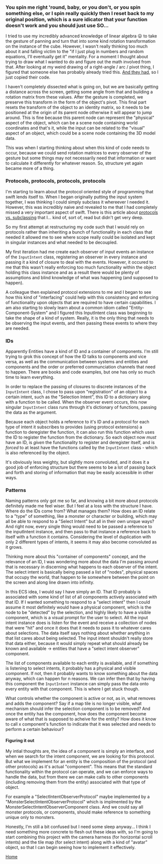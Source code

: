 ### You spin me right 'round, baby, or you don't, or you spin something else, or I spin really quickly then I reset back to my original position, which is a sure idicator that your function doesn't work and you should just use SO...

I tried to use my incredibly advanced knowledge of linear algebra 😛 to take the gesture of panning and turn that into some kind rotation transformation on the instance of the cube. However, I wasn't really thinking too much about it and falling victim to the "if I just plug in numbers and random equations, I'll eventually get it" mentality. For a moment I thought about trying to draw what I wanted to do and figure out the math involved from that. After looking at my weird drawing of a right-angle / arc / pivot thing, I figured that someone else has probably already tried this. [And they had](https://stackoverflow.com/questions/35194914/how-to-rotate-object-in-a-scene-with-pan-gesture-scenekit), so I just copied their code.

I haven't completely dissected what is going on, but we are basically getting a distance across the screen, getting some angle from that and building a rotation matrix from these values. After the gesture is completed, we preserve this transform in the form of the object's pivot. This final part resets the transform of the object to an identity matrix, so it needs to be positioned at the origin of its parent node otherwise it will appear to jump around. This is fine because this parent node can represent the "physical" aspect of the object, which can be a scene node containing world coordinates and that's it, while the input can be related to the "visual" aspect of an object, which could be a scene node containing the 3D model data.

This was when I starting thinking about when this kind of code needs to occur, because we could send rotation matrices to every observer of the gesture but some things may not necessarily need that information or want to calculate it differently for whatever reason. So, structure yet again became more of a thing.


### Protocols, protocols, protocols, protocols

I'm starting to learn about the protocol oriented style of programming that swift lends itself to. When I began originally putting the input system together, I was thinking I could simply subclass it whereever I needed it. However, this was incredibly naive and revealed to me that I had completely missed a very important aspect of swift. There is this article about [protocols vs. subclassing](https://krakendev.io/blog/subclassing-can-suck-and-heres-why) that I... kind of, sort of, read but didn't get very deep.

So my first attempt at restructuring my code such that I would rely on protocols rather than inheriting a bunch of functionality in each class that needed it allowed me to see where scope really could be isolated and kept in singular instances and what needed to be decoupled.

My first iteration had me create each observer of input events an instance of the `InputIntent` class, registering an observer in every instance and passing it a kind of closure to deal with the events. However, it occured to me that this wasn't really enforcing too much functionality within the object holding this class instance and as a result there would be plenty of assumptions and blind knowledge of what was happening (and supposed to happen).

A colleague then explained protocol extensions to me and I began to see how this kind of "interfacing" could help with this consistency and enforcing of functionality upon objects that are required to have certain capabilities. I am also starting to slowly learn about a common idiom called "Entity-Component-System" and I figured this InputIntent class was beginning to take the shape of a kind of system. Really, it is the only thing that needs to be observing the input events, and then passing these events to where they are needed.


### IDs

Apparently Entities have a kind of ID and a container of components. I'm still trying to grok this concept of how the ID talks to components and vice versa, as well as the communication between systems and entities and components and the order or preferred communciation channels that need to happen. There are books and code examples, but one has only so much time to learn everything.

In order to replace the passing of closures to discrete instances of the `InputIntent` class, I chose to pass upon "registration" of an object to a certain intent, such as the "Selection Intent", this ID to a dictionary along with a function to be called. When the observer event occurs, this now singular `InputIntent` class runs through it's dictionary of functions, passing the data as the argument.

Because each object holds a reference to it's ID and a protocol for each type of intent it subscribes to provides (using protocol extensions) a function to deregister the function, it can also run this function which uses the ID to register the function from the dictionary. So each object now _must_ have an ID, is _given_ the functionality to register and deregister itself, and is _forced_ to at least have the functions called by the `InputIntent` class - which is also referenced by the object.

It's obviously less weighty, but slightly more convoluted, and it does it a good job of enforcing structure but there seems to be a lot of passing back and forth and storing of information that may be easily accessible in other ways.


### Patterns

Naming patterns only got me so far, and knowing a bit more about protocols definitely made me feel wiser. But I feel at a loss with the structure I have. Where do the IDs come from? What manages them? How does an ID relate to a "type" of something, like a monster or character or building, which may all be able to respond to a "Select Intent" but all in their own unique ways? And right now, every single thing would need to be passed a reference to the inputIntent instance, and then pass to that instance a reference back to itself with a function it contains. Considering the level of duplication with only 2 different types of intents, it seems it may also become convoluted as it grows.

Thinking more about this "container of components" concept, and the relevance of an ID, I was wondering more about the data I'm passing around that is necessary in discerning what happens to each observer of the intent. The select intent is basically being passed a list of "nodes", physical spaces that occupy the world, that happen to lie somewhere between the point on the screen and along line drawn into infinity. 

In this ECS idea, I would say I have simply an ID. That ID probably is associated with some kind of list of all components actively associated with that ID. If I wanted something to respond to a "select intent" then I could assume it most definitely would have a physical component, which is the node to be "detected" by the selection, and highly likely to have a visible component, which is a visual prompt for the user to select. All the input intent instance does is listen for the event and receive a collection of nodes that were "hit" and once it does that it needs to pass it to whatever cares about selections. The data itself says nothing about whether anything in that list cares about being selected. The input intent shouldn't really store that data either, because it would simply repeat what should already be known and available -> entities that have a "select intent observer" component.

The list of components available to each entity is available, and if something is listening to select intents, it probably has a physical and visible component. If not, then it probably wants to know something about the data anyway, which can happen for n reasons. We can infer then that by having this component the `InputIntent` instance can simply pass the data onto every entity with that component. This is where I get stuck though.

What controls whether the component is active or not, as in, what removes and adds the component? Say if a map tile is no longer visible, what mechanism should infer the selection component is to be removed? And once the entity has the component, how does the component become aware of what that is supposed to acheive for the entity? How does it know to call x component's function to indicate that it was selected and needs to perform a certain behaviour?


#### Figuring it out

My intial thoughts are, the idea of a component is simply an interface, and when we search for the intent component, we are looking for this protocol. But what we implement for an entity is the composition of the protocol (and other protocols) as it's actual "component". This means that the standard functionality within the protocol can operate, and we can enforce ways to handle the data, but from there we can make calls to other components (including removing them from the entity) associated with that type of object.

For example a "SelectIntentObserverProtocol" maybe implemented by a "MonsterSelectIntentObserverProtocol" which is implmented by the MonsterSelectIntentObserverComponent class. And we could say all monster protocols, or components, should make reference to something unique only to monsters.

Honestly, I'm still a bit confused but I need some sleep anyway... I think I need something more concrete to flesh out these ideas with, so I'm going to start combining this project with the camera harness (for horizontal scroll intents) and the tile map (for select intent) along with a kind of "avatar" object, so that I can begin seeing how to implement it effectively.


[Home](./)